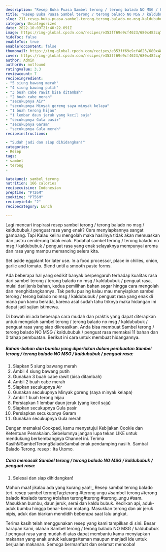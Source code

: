 ```yaml
---
description: "Resep Buka Puasa Sambel terong / terong balado NO MSG / kaldububuk / penguat rasaMenu Sahur"
title: "Resep Buka Puasa Sambel terong / terong balado NO MSG / kaldububuk / penguat rasaMenu Sahur"
slug: 211-resep-buka-puasa-sambel-terong-terong-balado-no-msg-kaldububuk-penguat-rasamenu-sahur
category: Uncategorized
date: 2022-10-09T21:40:22.091Z
image: https://img-global.cpcdn.com/recipes/e353ff69e9cf4623/680x482cq70/sambel-terong-terong-balado-no-msg-kaldububuk-penguat-rasa-foto-resep-utama.jpg
hideToc: false
enableToc: true
enableTocContent: false
thumbnail: https://img-global.cpcdn.com/recipes/e353ff69e9cf4623/680x482cq70/sambel-terong-terong-balado-no-msg-kaldububuk-penguat-rasa-foto-resep-utama.jpg
cover: https://img-global.cpcdn.com/recipes/e353ff69e9cf4623/680x482cq70/sambel-terong-terong-balado-no-msg-kaldububuk-penguat-rasa-foto-resep-utama.jpg
author: Admin
authorAv: notfound
ratingvalue: 3.3
reviewcount: 7
recipeingredient:
- "5 siung bawang merah"
- "4 siung bawang putih"
- "3 buah cabe rawit bisa ditambah"
- "2 buah cabe merah"
- "secukupnya Air"
- "secukupnya Minyak goreng saya minyak kelapa"
- "1 buah terong hijau"
- "1 lembar daun jeruk yang kecil saja"
- "secukupnya Gula pasir"
- "secukupnya Garam"
- "secukupnya Gula merah"
recipeinstructions:

- "Sudah jadi dan siap dihidangkan!"
categories:
- Resep
tags:
- sambel
- terong
- 

katakunci: sambel terong  
nutrition: 166 calories
recipecuisine: Indonesian
preptime: "PT26M"
cooktime: "PT56M"
recipeyield: "2"
recipecategory: Lunch

---
```



Lagi mencari inspirasi resep sambel terong / terong balado no msg / kaldububuk / penguat rasa yang enak? Cara menyiapkannya sangat gampang. Tapi Kalau keliru mengolah maka hasilnya tidak akan memuaskan dan justru cenderung tidak enak. Padahal sambel terong / terong balado no msg / kaldububuk / penguat rasa yang enak selayaknya mempunyai aroma dan rasa yang mampu memancing selera kita.


Set aside eggplant for later use. In a food processor, place in chilies, onion, garlic and tomato. Blend until a smooth paste forms.

Ada beberapa hal yang sedikit banyak berpengaruh terhadap kualitas rasa dari sambel terong / terong balado no msg / kaldububuk / penguat rasa, mulai dari jenis bahan, kedua pemilihan bahan segar hingga cara mengolah dan menghidangkannya. Tak perlu pusing kalau mau menyiapkan sambel terong / terong balado no msg / kaldububuk / penguat rasa yang enak di mana pun kamu berada, karena asal sudah tahu triknya maka hidangan ini dapat jadi sajian istimewa.


Di bawah ini ada beberapa cara mudah dan praktis yang dapat diterapkan untuk mengolah sambel terong / terong balado no msg / kaldububuk / penguat rasa yang siap dikreasikan. Anda bisa membuat Sambel terong / terong balado NO MSG / kaldububuk / penguat rasa memakai 11 bahan dan 0 tahap pembuatan. Berikut ini cara untuk membuat hidangannya.

<!--inarticleads1-->

##### Bahan-bahan dan bumbu yang diperlukan dalam pembuatan Sambel terong / terong balado NO MSG / kaldububuk / penguat rasa:

1. Siapkan 5 siung bawang merah
1. Ambil 4 siung bawang putih
1. Gunakan 3 buah cabe rawit (bisa ditambah)
1. Ambil 2 buah cabe merah
1. Siapkan secukupnya Air
1. Gunakan secukupnya Minyak goreng (saya minyak kelapa)
1. Ambil 1 buah terong hijau
1. Persiapkan 1 lembar daun jeruk (yang kecil saja)
1. Siapkan secukupnya Gula pasir
1. Persiapkan secukupnya Garam
1. Gunakan secukupnya Gula merah


Dengan memakai Cookpad, kamu menyetujui Kebijakan Cookie dan Ketentuan Pemakaian. Sebelumnya jangan lupa tekan LIKE untuk mendukung berkembangnya Channel ini. Terima Kasih!#SambelTerongBaladoSambal enak pendamping nasi h. Sambal Balado Terong. resep : Ita Utomo. 

<!--inarticleads2-->

##### Cara memasak Sambel terong / terong balado NO MSG / kaldububuk / penguat rasa:


1. Selesai dan siap dihidangkan!

Mohon maaf jikalau ada yang kurang yaa!!_ Resep sambal terong balado teri. resep sambel terongTag:terong #terong ungu #sambel terong #terong balado #balado terong #olahan terong#terong #terong_ungu #sam. Masukkan bumbu, daun jeruk, serai dan kaldu bubuk. Kecilkan api, aduk-aduk bumbu hingga benar-benar matang. Masukkan terong dan air jeruk nipis, aduk dan biarkan mendidih beberapa saat lalu angkat. 

Terima kasih telah menggunakan resep yang kami tampilkan di sini. Besar harapan kami, olahan Sambel terong / terong balado NO MSG / kaldububuk / penguat rasa yang mudah di atas dapat membantu kamu menyiapkan makanan yang enak untuk keluarga/teman maupun menjadi ide untuk berjualan makanan. Semoga bermanfaat dan selamat mencoba!
